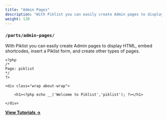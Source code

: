 ```yaml
---
title: "Admin Pages"
description: "With Piklist you can easily create Admin pages to display HTML, embed shortcodes, insert a Piklist form, and create other types of pages."
weight: 120
---
```


### `/parts/admin-pages/`

With Piklist you can easily create Admin pages to display HTML, embed shortcodes, insert a Piklist form, and create other types of pages.

```
<?php
/*
Page: piklist
*/
?>

<div class="wrap about-wrap">

    <h1><?php echo __('Welcome to Piklist','piklist'); ?></h1>

</div>
```

**[View Tutorials &rightarrow;](/tutorials/admin-pages/)**
